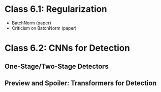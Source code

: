 # Class 6.1: Regularization
* BatchNorm (paper)
* Criticism on BatchNorm (paper)

# Class 6.2: CNNs for Detection

## One-Stage/Two-Stage Detectors

## Preview and Spoiler: Transformers for Detection